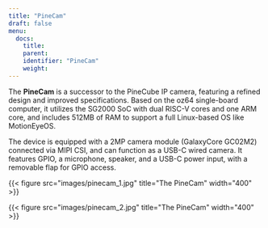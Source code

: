 ```yaml
---
title: "PineCam"
draft: false
menu:
  docs:
    title:
    parent:
    identifier: "PineCam"
    weight: 
---
```


The **PineCam** is a successor to the PineCube IP camera, featuring a refined design and improved specifications. Based on the oz64 single-board computer, it utilizes the SG2000 SoC with dual RISC-V cores and one ARM core, and includes 512MB of RAM to support a full Linux-based OS like MotionEyeOS. 

The device is equipped with a 2MP camera module (GalaxyCore GC02M2) connected via MIPI CSI, and can function as a USB-C wired camera. It features GPIO, a microphone, speaker, and a USB-C power input, with a removable flap for GPIO access.


{{< figure src="images/pinecam_1.jpg" title="The PineCam" width="400" >}}

{{< figure src="images/pinecam_2.jpg" title="The PineCam" width="400" >}}
